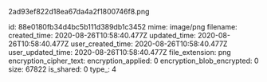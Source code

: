 2ad93ef822d18ea67da4a2f1800746f8.png

id: 88e0180fb34d4bc5b111d389db1c3452
mime: image/png
filename: 
created_time: 2020-08-26T10:58:40.477Z
updated_time: 2020-08-26T10:58:40.477Z
user_created_time: 2020-08-26T10:58:40.477Z
user_updated_time: 2020-08-26T10:58:40.477Z
file_extension: png
encryption_cipher_text: 
encryption_applied: 0
encryption_blob_encrypted: 0
size: 67822
is_shared: 0
type_: 4